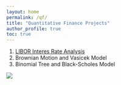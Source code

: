 ```yaml
---
layout: home
permalink: /qf/
title: "Quantitative Finance Projects"
author_profile: true
toc: true
---
```



1. [LIBOR Interes Rate Analysis](https://sasanmehrabian.github.io/libor/)
2. Brownian Motion and Vasicek Model
3. Binomial Tree and Black-Scholes Model

<img src="{{ site.url }}{{ site.baseurl }}/images/LIBOR/qf.jpg">

